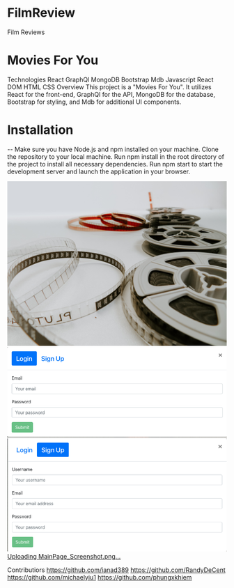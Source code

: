 # FilmReview
Film Reviews

# Movies For You

Technologies
React
GraphQl
MongoDB
Bootstrap
Mdb
Javascript
React DOM
HTML
CSS
Overview
This project is a "Movies For You". It utilizes React for the front-end, GraphQl for the API, MongoDB for the database, Bootstrap for styling, and Mdb for additional UI components.

# Installation 
--
Make sure you have Node.js and npm installed on your machine.
Clone the repository to your local machine.
Run npm install in the root directory of the project to install all necessary dependencies.
Run npm start to start the development server and launch the application in your browser.

![App Screenshot](./movie.jpeg)
![App Screenshot](./Login%20screenshot.png)
![App Screenshot](./SignUp%20ScreenShot.png)
[Uploading MainPage_Screenshot.png…]()



Contributiors 
https://github.com/ianad389
https://github.com/RandyDeCent
https://github.com/michaelyiu1
https://github.com/phungxkhiem
